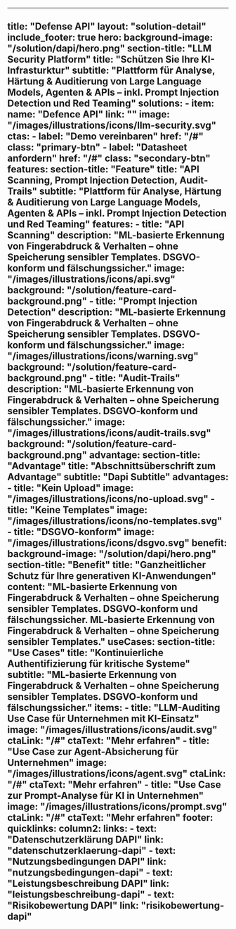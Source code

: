 
---
title: "Defense API"
layout: "solution-detail"
include_footer: true
hero:
  background-image: "/solution/dapi/hero.png"
  section-title: "LLM Security Platform"
  title: "Schützen Sie Ihre KI-Infrasturktur"
  subtitle: "Plattform für Analyse, Härtung & Auditierung von Large Language Models, Agenten & APIs – inkl. Prompt Injection Detection und Red Teaming"
  solutions:
    - item:
        name: "Defence API"
        link: ""
        image: "/images/illustrations/icons/llm-security.svg"
  ctas:
    - label: "Demo vereinbaren"
      href: "/#"
      class: "primary-btn"
    - label: "Datasheet anfordern"
      href: "/#"
      class: "secondary-btn"
features:
  section-title: "Feature"
  title: "API Scanning, Prompt Injection Detection, Audit-Trails"
  subtitle: "Plattform für Analyse, Härtung & Auditierung von Large Language Models, Agenten & APIs – inkl. Prompt Injection Detection und Red Teaming"
  features:
      - title: "API Scanning"
        description: "ML-basierte Erkennung von Fingerabdruck & Verhalten – ohne Speicherung sensibler Templates. DSGVO-konform und fälschungssicher."
        image: "/images/illustrations/icons/api.svg"
        background: "/solution/feature-card-background.png"
      - title: "Prompt Injection Detection"
        description: "ML-basierte Erkennung von Fingerabdruck & Verhalten – ohne Speicherung sensibler Templates. DSGVO-konform und fälschungssicher."
        image: "/images/illustrations/icons/warning.svg"
        background: "/solution/feature-card-background.png"
      - title: "Audit-Trails"
        description: "ML-basierte Erkennung von Fingerabdruck & Verhalten – ohne Speicherung sensibler Templates. DSGVO-konform und fälschungssicher."
        image: "/images/illustrations/icons/audit-trails.svg"
        background: "/solution/feature-card-background.png"
advantage:
  section-title: "Advantage"
  title: "Abschnittsüberschrift zum Advantage"
  subtitle: "Dapi Subtitle"
  advantages:
      - title: "Kein Upload"
        image: "/images/illustrations/icons/no-upload.svg"
      - title: "Keine Templates"
        image: "/images/illustrations/icons/no-templates.svg"
      - title: "DSGVO-konform"
        image: "/images/illustrations/icons/dsgvo.svg"
benefit:
  background-image: "/solution/dapi/hero.png"
  section-title: "Benefit"
  title: "Ganzheitlicher Schutz für Ihre generativen KI-Anwendungen"
  content: "ML-basierte Erkennung von Fingerabdruck & Verhalten – ohne Speicherung sensibler Templates. DSGVO-konform und fälschungssicher. ML-basierte Erkennung von Fingerabdruck & Verhalten – ohne Speicherung sensibler Templates."
useCases:
  section-title: "Use Cases"
  title: "Kontinuierliche Authentifizierung für kritische Systeme"
  subtitle: "ML-basierte Erkennung von Fingerabdruck & Verhalten – ohne Speicherung sensibler Templates. DSGVO-konform und fälschungssicher."
  items:
    - title: "LLM-Auditing Use Case für Unternehmen mit KI-Einsatz"
      image: "/images/illustrations/icons/audit.svg"
      ctaLink: "/#"
      ctaText: "Mehr erfahren"
    - title: "Use Case zur Agent-Absicherung für Unternehmen"
      image: "/images/illustrations/icons/agent.svg"
      ctaLink: "/#"
      ctaText: "Mehr erfahren"
    - title: "Use Case zur Prompt-Analyse für KI in Unternehmen"
      image: "/images/illustrations/icons/prompt.svg"
      ctaLink: "/#"
      ctaText: "Mehr erfahren"
footer:
  quicklinks:
    column2:
      links:
      - text: "Datenschutzerklärung DAPI"
        link: "datenschutzerklaerung-dapi"
      - text: "Nutzungsbedingungen DAPI" 
        link: "nutzungsbedingungen-dapi" 
      - text: "Leistungsbeschreibung DAPI" 
        link: "leistungsbeschreibung-dapi"
      - text: "Risikobewertung DAPI" 
        link: "risikobewertung-dapi"
---